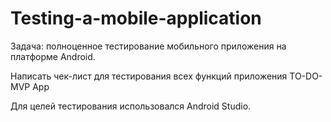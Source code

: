 # Testing-a-mobile-application

Задача: полноценное тестирование мобильного приложения на платформе Android. 

Написать чек-лист для тестирования всех функций приложения TO-DO-MVP App

Для целей тестирования использовался Android Studio.
